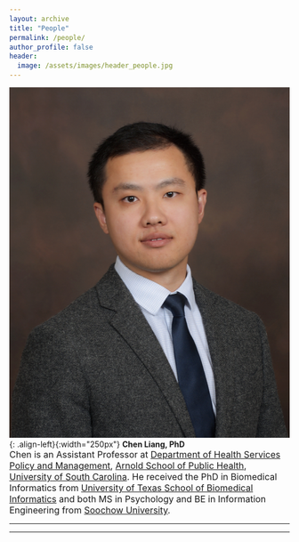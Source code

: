 ```yaml
---
layout: archive
title: "People"
permalink: /people/
author_profile: false
header:
  image: /assets/images/header_people.jpg
---
```


![image-left](/assets/images/avatar_ChenLiang.jpg){: .align-left}{:width="250px"}
**Chen Liang, PhD**<br/>
<span style="font-size:12pt"> Chen is an Assistant Professor at [Department of Health Services Policy and Management](https://www.sc.edu/study/colleges_schools/public_health/study/areas_of_study/health_services_policy_and_management/index.php), [Arnold School of Public Health](https://www.sc.edu/study/colleges_schools/public_health/index.php), [University of South Carolina](https://sc.edu). He received the PhD in Biomedical Informatics from [University of Texas School of Biomedical Informatics](https://sbmi.uth.edu) and both MS in Psychology and BE in Information Engineering from [Soochow University](http://eng.suda.edu.cn). </span>

---

---
